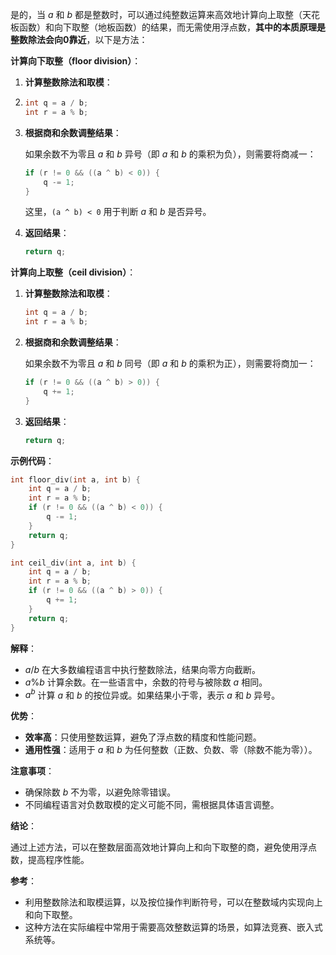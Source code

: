 
是的，当 $a$ 和 $b$ 都是整数时，可以通过纯整数运算来高效地计算向上取整（天花板函数）和向下取整（地板函数）的结果，而无需使用浮点数，**其中的本质原理是整数除法会向0靠近**，以下是方法：

**计算向下取整（floor division）**：

1. **计算整数除法和取模**：
2. 
   ```c
   int q = a / b;
   int r = a % b;
   ```

2. **根据商和余数调整结果**：

   如果余数不为零且 $a$ 和 $b$ 异号（即 $a$ 和 $b$ 的乘积为负），则需要将商减一：
   
   ```c
   if (r != 0 && ((a ^ b) < 0)) {
       q -= 1;
   }
   ```
   
   这里，`(a ^ b) < 0` 用于判断 $a$ 和 $b$ 是否异号。

3. **返回结果**：

   ```c
   return q;
   ```

**计算向上取整（ceil division）**：

1. **计算整数除法和取模**：

   ```c
   int q = a / b;
   int r = a % b;
   ```

2. **根据商和余数调整结果**：

   如果余数不为零且 $a$ 和 $b$ 同号（即 $a$ 和 $b$ 的乘积为正），则需要将商加一：
   
   ```c
   if (r != 0 && ((a ^ b) > 0)) {
       q += 1;
   }
   ```

3. **返回结果**：

   ```c
   return q;
   ```

**示例代码**：

```c
int floor_div(int a, int b) {
    int q = a / b;
    int r = a % b;
    if (r != 0 && ((a ^ b) < 0)) {
        q -= 1;
    }
    return q;
}

int ceil_div(int a, int b) {
    int q = a / b;
    int r = a % b;
    if (r != 0 && ((a ^ b) > 0)) {
        q += 1;
    }
    return q;
}
```

**解释**：

- $a / b$ 在大多数编程语言中执行整数除法，结果向零方向截断。
- $a \% b$ 计算余数。在一些语言中，余数的符号与被除数 $a$ 相同。
- $a ^ b$ 计算 $a$ 和 $b$ 的按位异或。如果结果小于零，表示 $a$ 和 $b$ 异号。

**优势**：

- **效率高**：只使用整数运算，避免了浮点数的精度和性能问题。
- **通用性强**：适用于 $a$ 和 $b$ 为任何整数（正数、负数、零（除数不能为零））。

**注意事项**：

- 确保除数 $b$ 不为零，以避免除零错误。
- 不同编程语言对负数取模的定义可能不同，需根据具体语言调整。

**结论**：

通过上述方法，可以在整数层面高效地计算向上和向下取整的商，避免使用浮点数，提高程序性能。

**参考**：

- 利用整数除法和取模运算，以及按位操作判断符号，可以在整数域内实现向上和向下取整。
- 这种方法在实际编程中常用于需要高效整数运算的场景，如算法竞赛、嵌入式系统等。
